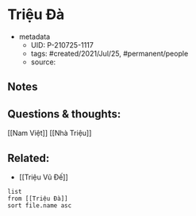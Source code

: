 ---
---

# Triệu Đà

- metadata
	- UID: P-210725-1117
	- tags: #created/2021/Jul/25, #permanent/people 
	- source: 

## Notes


## Questions & thoughts:
[[Nam Việt]]
[[Nhà Triệu]]

## Related:
- [[Triệu Vũ Đế]]
```dataview
list
from [[Triệu Đà]]
sort file.name asc
```
